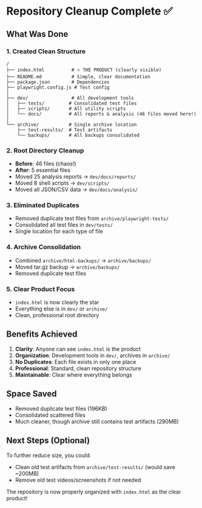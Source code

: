 # Repository Cleanup Complete ✅

## What Was Done

### 1. **Created Clean Structure**
```
/
├── index.html          # ⭐ THE PRODUCT (clearly visible)
├── README.md           # Simple, clear documentation
├── package.json        # Dependencies
├── playwright.config.js # Test config
│
├── dev/                # All development tools
│   ├── tests/         # Consolidated test files
│   ├── scripts/       # All utility scripts
│   └── docs/          # All reports & analysis (46 files moved here!)
│
└── archive/           # Single archive location
    ├── test-results/  # Test artifacts
    └── backups/       # All backups consolidated
```

### 2. **Root Directory Cleanup**
- **Before**: 46 files (chaos!)
- **After**: 5 essential files
- Moved 25 analysis reports → `dev/docs/reports/`
- Moved 8 shell scripts → `dev/scripts/`
- Moved all JSON/CSV data → `dev/docs/analysis/`

### 3. **Eliminated Duplicates**
- Removed duplicate test files from `archive/playwright-tests/`
- Consolidated all test files in `dev/tests/`
- Single location for each type of file

### 4. **Archive Consolidation**
- Combined `archive/html-backups/` → `archive/backups/`
- Moved tar.gz backup → `archive/backups/`
- Removed duplicate test files

### 5. **Clear Product Focus**
- `index.html` is now clearly the star
- Everything else is in `dev/` or `archive/`
- Clean, professional root directory

## Benefits Achieved

1. **Clarity**: Anyone can see `index.html` is the product
2. **Organization**: Development tools in `dev/`, archives in `archive/`
3. **No Duplicates**: Each file exists in only one place
4. **Professional**: Standard, clean repository structure
5. **Maintainable**: Clear where everything belongs

## Space Saved
- Removed duplicate test files (196KB)
- Consolidated scattered files
- Much cleaner, though archive still contains test artifacts (290MB)

## Next Steps (Optional)
To further reduce size, you could:
- Clean old test artifacts from `archive/test-results/` (would save ~200MB)
- Remove old test videos/screenshots if not needed

The repository is now properly organized with `index.html` as the clear product!